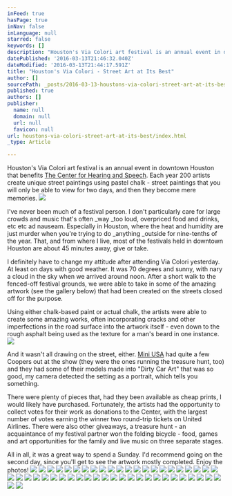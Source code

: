 ```yaml
---
inFeed: true
hasPage: true
inNav: false
inLanguage: null
starred: false
keywords: []
description: "Houston's Via Colori art festival is an annual event in downtown Houston that benefits\_The Center for Hearing and Speech.\_Each year 200 artists create unique street paintings using pastel chalk - street paintings that you will only be able to view for two days, and then they become mere memories."
datePublished: '2016-03-13T21:46:32.040Z'
dateModified: '2016-03-13T21:44:17.591Z'
title: "Houston's Via Colori - Street Art at Its Best"
author: []
sourcePath: _posts/2016-03-13-houstons-via-colori-street-art-at-its-best.md
published: true
authors: []
publisher:
  name: null
  domain: null
  url: null
  favicon: null
url: houstons-via-colori-street-art-at-its-best/index.html
_type: Article

---
```

Houston's Via Colori art festival is an annual event in downtown Houston that benefits [The Center for Hearing and Speech][0]. Each year 200 artists create unique street paintings using pastel chalk - street paintings that you will only be able to view for two days, and then they become mere memories.
![](https://the-grid-user-content.s3-us-west-2.amazonaws.com/a654301e-3cda-4388-9d12-5822a0f6f2ac.jpg)

I've never been much of a festival person. I don't particularly care for large crowds and music that's often _way _too loud, overpriced food and drinks, etc etc ad nauseam. Especially in Houston, where the heat and humidity are just murder when you're trying to do _anything _outside for nine-tenths of the year. That, and from where I live, most of the festivals held in downtown Houston are about 45 minutes away, give or take.

I definitely have to change my attitude after attending Via Colori yesterday. At least on days with good weather. It was 70 degrees and sunny, with nary a cloud in the sky when we arrived around noon. After a short walk to the fenced-off festival grounds, we were able to take in some of the amazing artwork (see the gallery below) that had been created on the streets closed off for the purpose.

Using either chalk-based paint or actual chalk, the artists were able to create some amazing works, often incorporating cracks and other imperfections in the road surface into the artwork itself - even down to the rough asphalt being used as the texture for a man's beard in one instance.
![](https://the-grid-user-content.s3-us-west-2.amazonaws.com/cce80041-ce8a-4e5b-bc30-fbdcc8a8a42c.jpg)

And it wasn't all drawing on the street, either. [Mini USA][1] had quite a few Coopers out at the show (they were the ones running the treasure hunt, too) and they had some of their models made into "Dirty Car Art" that was so good, my camera detected the setting as a portrait, which tells you something.

There were plenty of pieces that, had they been available as cheap prints, I would likely have purchased. Fortunately, the artists had the opportunity to collect votes for their work as donations to the Center, with the largest number of votes earning the winner two round-trip tickets on United Airlines. There were also other giveaways, a treasure hunt - an acquaintance of my festival partner won the folding bicycle - food, games and art opportunities for the family and live music on three separate stages.

All in all, it was a great way to spend a Sunday. I'd recommend going on the second day, since you'll get to see the artwork mostly completed. Enjoy the photos!
![](https://the-grid-user-content.s3-us-west-2.amazonaws.com/517e62a2-ab00-4174-bba5-c7335ead0395.jpg)
![](https://the-grid-user-content.s3-us-west-2.amazonaws.com/a5e88364-a378-4293-b44f-c2775d4ac943.jpg)
![](https://the-grid-user-content.s3-us-west-2.amazonaws.com/981ed125-df90-45cb-9609-18a21f0e4209.jpg)
![](https://the-grid-user-content.s3-us-west-2.amazonaws.com/cf85cc72-743d-4759-a86b-ae3d4a4e188d.jpg)
![](https://the-grid-user-content.s3-us-west-2.amazonaws.com/6d5e3dd3-1d57-46a7-ad86-085e338dd043.jpg)
![](https://the-grid-user-content.s3-us-west-2.amazonaws.com/996dc2e9-8f1b-426c-b043-5249dd68cc70.jpg)
![](https://the-grid-user-content.s3-us-west-2.amazonaws.com/ddaa65f3-80b2-4618-8d42-ffc3db9c0080.jpg)
![](https://the-grid-user-content.s3-us-west-2.amazonaws.com/040cf8e9-c1d3-45c9-bd0a-f853e2eef3e5.jpg)
![](https://the-grid-user-content.s3-us-west-2.amazonaws.com/64257d02-8fa7-4248-bd7b-8c273205e86a.jpg)
![](https://the-grid-user-content.s3-us-west-2.amazonaws.com/442f993f-4109-443c-b0d0-7158f8b3ede6.jpg)
![](https://the-grid-user-content.s3-us-west-2.amazonaws.com/58bb8322-5172-4fb8-970e-be492ac4c534.jpg)
![](https://the-grid-user-content.s3-us-west-2.amazonaws.com/1fd7a065-e958-405f-8f29-869bb4557173.jpg)
![](https://the-grid-user-content.s3-us-west-2.amazonaws.com/e866f363-b783-4195-ad4f-2f3630aa5e84.jpg)
![](https://the-grid-user-content.s3-us-west-2.amazonaws.com/98e934df-c5b7-4353-94be-05e8ecc4834c.jpg)
![](https://the-grid-user-content.s3-us-west-2.amazonaws.com/e9ce1429-2e0e-45bf-b8ef-91890e3f5d1f.jpg)
![](https://the-grid-user-content.s3-us-west-2.amazonaws.com/61d8bc6b-9d16-4989-a5d8-6cb7c3127fb0.jpg)
![](https://the-grid-user-content.s3-us-west-2.amazonaws.com/6ddcdfbb-87bb-464c-8cc4-52f72b238b22.jpg)
![](https://the-grid-user-content.s3-us-west-2.amazonaws.com/ef332414-b5a1-426b-9b31-c28f18ab238d.jpg)
![](https://the-grid-user-content.s3-us-west-2.amazonaws.com/18038892-1532-446f-8afb-ee0eea9d47f4.jpg)
![](https://the-grid-user-content.s3-us-west-2.amazonaws.com/8e73cc80-3907-402a-b463-836a15744875.jpg)
![](https://the-grid-user-content.s3-us-west-2.amazonaws.com/238b41f4-0795-444e-9bee-e1505f7f95b3.jpg)
![](https://the-grid-user-content.s3-us-west-2.amazonaws.com/3eebda16-920f-474d-9ef5-83dff08ce0e3.jpg)
![](https://the-grid-user-content.s3-us-west-2.amazonaws.com/adce1a3f-b2fe-4ea7-a291-2a028dc7bb15.jpg)
![](https://the-grid-user-content.s3-us-west-2.amazonaws.com/275e537d-a50c-43a0-a127-ec3ad9a79547.jpg)
![](https://the-grid-user-content.s3-us-west-2.amazonaws.com/cc7cd176-eb26-44c5-883c-c485daa196db.jpg)
![](https://the-grid-user-content.s3-us-west-2.amazonaws.com/c95bb894-f261-4698-a7eb-56e2bfdaac1c.jpg)
![](https://the-grid-user-content.s3-us-west-2.amazonaws.com/feb83bff-4a26-4563-b7e8-0ec87692fea8.jpg)
![](https://the-grid-user-content.s3-us-west-2.amazonaws.com/87af2468-aca2-4e2e-aec0-fb76fa91ac9f.jpg)
![](https://the-grid-user-content.s3-us-west-2.amazonaws.com/d39b8662-a418-4057-9b8f-c80909e53147.jpg)
![](https://the-grid-user-content.s3-us-west-2.amazonaws.com/d4ef0685-073f-45c1-8b35-93b5b2fc569c.jpg)
![](https://the-grid-user-content.s3-us-west-2.amazonaws.com/0adcae58-f154-4e51-a182-f0d905507b47.jpg)
![](https://the-grid-user-content.s3-us-west-2.amazonaws.com/15fc107b-8a60-47b4-aeff-89697c9297e7.jpg)
![](https://the-grid-user-content.s3-us-west-2.amazonaws.com/ccbab56b-cd2a-49b5-bdae-d5c478b49d6a.jpg)
![](https://the-grid-user-content.s3-us-west-2.amazonaws.com/5a321e07-763e-4e86-9d21-2f4b1105e037.jpg)
![](https://the-grid-user-content.s3-us-west-2.amazonaws.com/ad99a365-a959-4b9f-a5b7-22a1f8195649.jpg)
![](https://the-grid-user-content.s3-us-west-2.amazonaws.com/d53fbe75-5c48-4548-a4b4-d9bfaad742b5.jpg)
![](https://the-grid-user-content.s3-us-west-2.amazonaws.com/76b04e5e-fca8-41d2-938a-a81417ac170b.jpg)
![](https://the-grid-user-content.s3-us-west-2.amazonaws.com/6abe5dd4-0084-4cf4-96eb-b592934752c9.jpg)
![](https://the-grid-user-content.s3-us-west-2.amazonaws.com/3a70f1b1-0e8e-4704-9c37-90cd53e2f885.jpg)
![](https://the-grid-user-content.s3-us-west-2.amazonaws.com/6229f0a3-cf02-4a8f-847b-520720355cdf.jpg)
![](https://the-grid-user-content.s3-us-west-2.amazonaws.com/9ec752c5-04cd-4971-81ee-0e19691ffbe1.jpg)
![](https://the-grid-user-content.s3-us-west-2.amazonaws.com/d4534b1f-5d74-4c74-9be3-dc36c504e74d.jpg)
![](https://the-grid-user-content.s3-us-west-2.amazonaws.com/7f521831-f16e-4800-a520-6ac1ac4ae8ac.jpg)
![](https://the-grid-user-content.s3-us-west-2.amazonaws.com/a2a8174e-72e7-49cd-98f5-509fe73bb85f.jpg)
![](https://the-grid-user-content.s3-us-west-2.amazonaws.com/0a49fb69-02e7-4f18-af85-3b8bedeb869b.jpg)
![](https://the-grid-user-content.s3-us-west-2.amazonaws.com/ab71dd3b-8f9e-4f65-920e-c0b4256ef804.jpg)
![](https://the-grid-user-content.s3-us-west-2.amazonaws.com/98995aa5-fcfd-4297-aae1-87dfc549041c.jpg)
![](https://the-grid-user-content.s3-us-west-2.amazonaws.com/64b1c84d-e642-4386-ae38-b6e805f82990.jpg)
![](https://the-grid-user-content.s3-us-west-2.amazonaws.com/7ae77fa8-f20e-4b01-9dd8-91580e22e9bf.jpg)

[0]: http://centerhearingandspeech.org/
[1]: http://www.miniusa.com/?cm=mcom_forward_direct#/MINIUSA.COM-m
